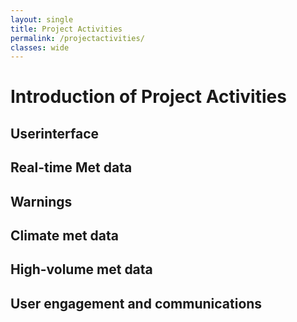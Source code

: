 ```yaml
---
layout: single
title: Project Activities
permalink: /projectactivities/
classes: wide
---
```


# Introduction of Project Activities

## Userinterface

## Real-time Met data

## Warnings

## Climate met data

## High-volume met data

## User engagement and communications
